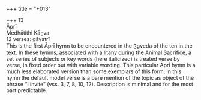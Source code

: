 +++
title = "+013"

+++
13  
Āprī  
Medhātithi Kāṇva  
12 verses: gāyatrī  
This is the first Āprī hymn to be encountered in the R̥gveda of the ten in the text.  In these hymns, associated with a litany during the Animal Sacrifice, a set series  of subjects or key words (here italicized) is treated verse by verse, in fixed order  but with variable wording. This particular Āprī hymn is a much less elaborated  version than some exemplars of this form; in this hymn the default model verse is  a bare mention of the topic as object of the phrase “I invite” (vss. 3, 7, 8, 10, 12).  Description is minimal and for the most part predictable.  